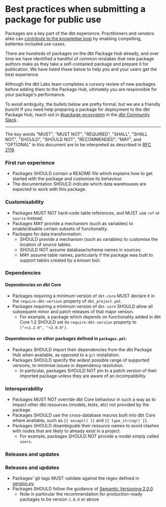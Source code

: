 # Best practices when submitting a package for public use

Packages are a key part of the dbt experience. Practitioners and vendors alike can [contribute to the knowledge loop](https://github.com/dbt-labs/corp/blob/main/values.md#we-contribute-to-the-knowledge-loop) by enabling compelling, batteries-included use cases.

There are hundreds of packages on the dbt Package Hub already, and over time we have identified a handful of common mistakes that new package authors make as they take a self-contained package and prepare it for publication. We have listed these below to help you and your users get the best experience.

Although the dbt Labs team completes a cursory review of new packages before adding them to the Package Hub, ultimately you are responsible for your package's performance.

To avoid ambiguity, the bullets below are pretty formal, but we are a friendly bunch! If you need help preparing a package for deployment to the dbt Package Hub, reach out in [#package-ecosystem](https://getdbt.slack.com/archives/CU4MRJ7QB/) in the [dbt Community Slack](https://getdbt.com/community).

---

The key words "MUST", "MUST NOT", "REQUIRED", "SHALL", "SHALL NOT", "SHOULD", "SHOULD NOT", "RECOMMENDED",  "MAY", and "OPTIONAL" in this document are to be interpreted as described in [RFC 2119](https://datatracker.ietf.org/doc/html/rfc2119).

### First run experience
- Packages SHOULD contain a README file which explains how to get started with the package and customise its behaviour.
- The documentation SHOULD indicate which data warehouses are expected to work with this package.

### Customisability 
- Packages MUST NOT hard-code table references, and MUST use `ref` or `source` instead.
- Packages MAY provide a mechanism (such as variables) to enable/disable certain subsets of functionality.
- Packages for data transformation:
    - SHOULD provide a mechanism (such as variables) to customise the location of source tables.
    - SHOULD NOT assume database/schema names in sources. 
    - MAY assume table names, particularly if the package was built to support tables created by a known tool.

### Dependencies
#### Dependencies on dbt Core
- Packages requiring a minimum version of `dbt-core` MUST declare it in the `require-dbt-version` property of `dbt_project.yml`.
- Packages requiring a minimum version of `dbt-core` SHOULD allow all subsequent minor and patch releases of that major version. 
    - For example, a package which depends on functionality added in dbt Core 1.2 SHOULD set its `require-dbt-version` property to `[">=1.2.0", "<2.0.0"]`.
#### Dependencies on other packages defined in `packages.yml`:
- Packages SHOULD import their dependencies from the dbt Package Hub when available, as opposed to a `git` installation.
- Packages SHOULD specify the widest possible range of supported versions, to minimise issues in dependency resolution. 
    - In particular, packages SHOULD NOT pin to a patch version of their imported package unless they are aware of an incompatibility.
### Interoperability
- Packages MUST NOT override dbt Core behaviour in such a way as to impact other dbt resources (models, tests, etc) not provided by the package.
- Packages SHOULD use the cross-database macros built into dbt Core where available, such as `{{ except() }}` and `{{ type_string() }}`.
- Packages SHOULD disambiguate their resource names to avoid clashes with nodes that are likely to already exist in a project. 
    - For example, packages SHOULD NOT provide a model simply called `users`.

### Releases and updates
### Releases and updates
- Packages' git tags MUST validate against the regex defined in [version.py](/hubcap/version.py).
- Packages SHOULD follow the guidance of [Semantic Versioning 2.0.0](https://semver.org/spec/v2.0.0.html).
    - Note in particular the recommendation for production-ready packages to be version `1.0.0` or above